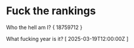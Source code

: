 # Fuck the rankings

Who the hell am I?
{ 18759712 }

What fucking year is it?
[ 2025-03-19T12:00:00Z ]
